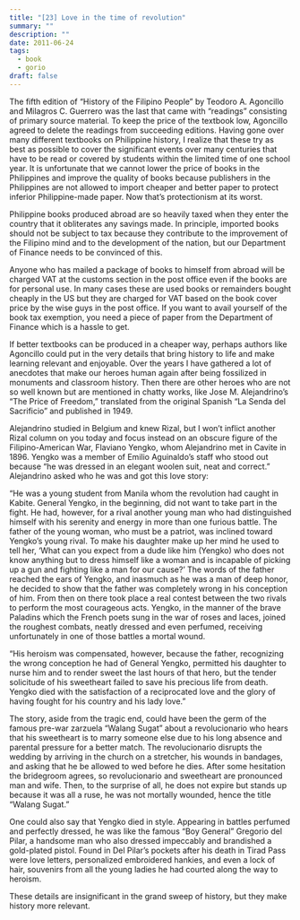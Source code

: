 ```yaml
---
title: "[23] Love in the time of revolution"
summary: ""
description: ""
date: 2011-06-24
tags:
  - book
  - gorio
draft: false
---
```


The fifth edition of “History of the Filipino People” by Teodoro A. Agoncillo and Milagros C. Guerrero was the last that came with “readings” consisting of primary source material. To keep the price of the textbook low, Agoncillo agreed to delete the readings from succeeding editions. Having gone over many different textbooks on Philippine history, I realize that these try as best as possible to cover the significant events over many centuries that have to be read or covered by students within the limited time of one school year. It is unfortunate that we cannot lower the price of books in the Philippines and improve the quality of books because publishers in the Philippines are not allowed to import cheaper and better paper to protect inferior Philippine-made paper. Now that’s protectionism at its worst.

Philippine books produced abroad are so heavily taxed when they enter the country that it obliterates any savings made. In principle, imported books should not be subject to tax because they contribute to the improvement of the Filipino mind and to the development of the nation, but our Department of Finance needs to be convinced of this.

Anyone who has mailed a package of books to himself from abroad will be charged VAT at the customs section in the post office even if the books are for personal use. In many cases these are used books or remainders bought cheaply in the US but they are charged for VAT based on the book cover price by the wise guys in the post office. If you want to avail yourself of the book tax exemption, you need a piece of paper from the Department of Finance which is a hassle to get.

If better textbooks can be produced in a cheaper way, perhaps authors like Agoncillo could put in the very details that bring history to life and make learning relevant and enjoyable. Over the years I have gathered a lot of anecdotes that make our heroes human again after being fossilized in monuments and classroom history. Then there are other heroes who are not so well known but are mentioned in chatty works, like Jose M. Alejandrino’s “The Price of Freedom,” translated from the original Spanish “La Senda del Sacrificio” and published in 1949.

Alejandrino studied in Belgium and knew Rizal, but I won’t inflict another Rizal column on you today and focus instead on an obscure figure of the Filipino-American War, Flaviano Yengko, whom Alejandrino met in Cavite in 1896. Yengko was a member of Emilio Aguinaldo’s staff who stood out because “he was dressed in an elegant woolen suit, neat and correct.” Alejandrino asked who he was and got this love story:

“He was a young student from Manila whom the revolution had caught in Kabite. General Yengko, in the beginning, did not want to take part in the fight. He had, however, for a rival another young man who had distinguished himself with his serenity and energy in more than one furious battle. The father of the young woman, who must be a patriot, was inclined toward Yengko’s young rival. To make his daughter make up her mind he used to tell her, ‘What can you expect from a dude like him (Yengko) who does not know anything but to dress himself like a woman and is incapable of picking up a gun and fighting like a man for our cause?’ The words of the father reached the ears of Yengko, and inasmuch as he was a man of deep honor, he decided to show that the father was completely wrong in his conception of him. From then on there took place a real contest between the two rivals to perform the most courageous acts. Yengko, in the manner of the brave Paladins which the French poets sung in the war of roses and laces, joined the roughest combats, neatly dressed and even perfumed, receiving unfortunately in one of those battles a mortal wound.

“His heroism was compensated, however, because the father, recognizing the wrong conception he had of General Yengko, permitted his daughter to nurse him and to render sweet the last hours of that hero, but the tender solicitude of his sweetheart failed to save his precious life from death. Yengko died with the satisfaction of a reciprocated love and the glory of having fought for his country and his lady love.”

The story, aside from the tragic end, could have been the germ of the famous pre-war zarzuela “Walang Sugat” about a revolucionario who hears that his sweetheart is to marry someone else due to his long absence and parental pressure for a better match. The revolucionario disrupts the wedding by arriving in the church on a stretcher, his wounds in bandages, and asking that he be allowed to wed before he dies. After some hesitation the bridegroom agrees, so revolucionario and sweetheart are pronounced man and wife. Then, to the surprise of all, he does not expire but stands up because it was all a ruse, he was not mortally wounded, hence the title “Walang Sugat.”

One could also say that Yengko died in style. Appearing in battles perfumed and perfectly dressed, he was like the famous “Boy General” Gregorio del Pilar, a handsome man who also dressed impeccably and brandished a gold-plated pistol. Found in Del Pilar’s pockets after his death in Tirad Pass were love letters, personalized embroidered hankies, and even a lock of hair, souvenirs from all the young ladies he had courted along the way to heroism.

These details are insignificant in the grand sweep of history, but they make history more relevant.
